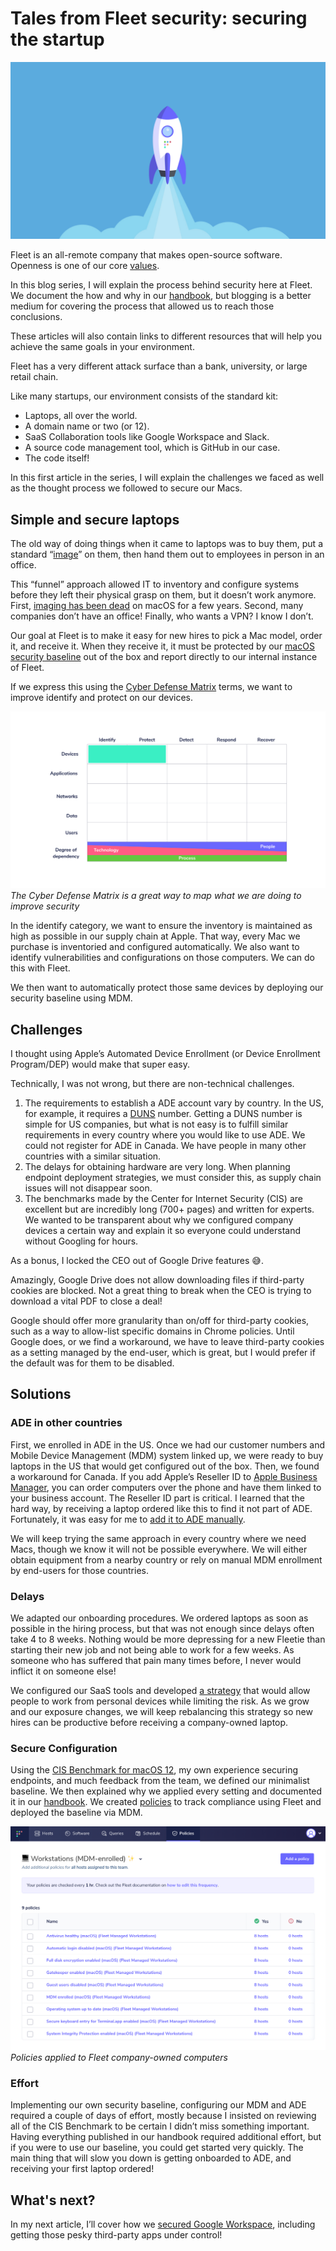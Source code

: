 # Tales from Fleet security: securing the startup

![Securing Google Workspace](../website/assets/images/articles/tales-from-fleet-security-securing-the-startup-cover-1600x900@2x.jpg)

Fleet is an all-remote company that makes open-source software. Openness is one of our core [values](https://fleetdm.com/handbook/company#values).

In this blog series, I will explain the process behind security here at Fleet. We document the how and why in our [handbook](https://fleetdm.com/handbook/security), but blogging is a better medium for covering the process that allowed us to reach those conclusions.

These articles will also contain links to different resources that will help you achieve the same goals in your environment.

Fleet has a very different attack surface than a bank, university, or large retail chain.

Like many startups, our environment consists of the standard kit:

- Laptops, all over the world.
- A domain name or two (or 12).
- SaaS Collaboration tools like Google Workspace and Slack.
- A source code management tool, which is GitHub in our case.
- The code itself!

In this first article in the series, I will explain the challenges we faced as well as the thought process we followed to secure our Macs.

## Simple and secure laptops

The old way of doing things when it came to laptops was to buy them, put a standard “[image](https://en.wikipedia.org/wiki/Ghost_(disk_utility))” on them, then hand them out to employees in person in an office.

This “funnel” approach allowed IT to inventory and configure systems before they left their physical grasp on them, but it doesn’t work anymore. First, [imaging has been dead](https://www.youtube.com/watch?v=pStw0zPZr_M) on macOS for a few years. Second, many companies don’t have an office! Finally, who wants a VPN? I know I don’t.

Our goal at Fleet is to make it easy for new hires to pick a Mac model, order it, and receive it. When they receive it, it must be protected by our [macOS security baseline](https://fleetdm.com/handbook) out of the box and report directly to our internal instance of Fleet.

If we express this using the [Cyber Defense Matrix](https://cyberdefensematrix.com/) terms, we want to improve identify and protect on our devices.

![Cyber Defense Matrix](../website/assets/images/articles/tales-from-fleet-security-securing-the-startup-1-700x393@2x.png)
*The Cyber Defense Matrix is a great way to map what we are doing to improve security*

In the identify category, we want to ensure the inventory is maintained as high as possible in our supply chain at Apple. That way, every Mac we purchase is inventoried and configured automatically. We also want to identify vulnerabilities and configurations on those computers. We can do this with Fleet.

We then want to automatically protect those same devices by deploying our security baseline using MDM.

## Challenges

I thought using Apple’s Automated Device Enrollment (or Device Enrollment Program/DEP) would make that super easy.

Technically, I was not wrong, but there are non-technical challenges.

1. The requirements to establish a ADE account vary by country. In the US, for example, it requires a [DUNS](https://en.wikipedia.org/wiki/Data_Universal_Numbering_System) number. Getting a DUNS number is simple for US companies, but what is not easy is to fulfill similar requirements in every country where you would like to use ADE. We could not register for ADE in Canada. We have people in many other countries with a similar situation.
2. The delays for obtaining hardware are very long. When planning endpoint deployment strategies, we must consider this, as supply chain issues will not disappear soon.
3. The benchmarks made by the Center for Internet Security (CIS) are excellent but are incredibly long (700+ pages) and written for experts. We wanted to be transparent about why we configured company devices a certain way and explain it so everyone could understand without Googling for hours.

As a bonus, I locked the CEO out of Google Drive features 😅.

Amazingly, Google Drive does not allow downloading files if third-party cookies are blocked. Not a great thing to break when the CEO is trying to download a vital PDF to close a deal!

Google should offer more granularity than on/off for third-party cookies, such as a way to allow-list specific domains in Chrome policies. Until Google does, or we find a workaround, we have to leave third-party cookies as a setting managed by the end-user, which is great, but I would prefer if the default was for them to be disabled.

## Solutions

### ADE in other countries

First, we enrolled in ADE in the US. Once we had our customer numbers and Mobile Device Management (MDM) system linked up, we were ready to buy laptops in the US that would get configured out of the box. Then, we found a workaround for Canada. If you add Apple’s Reseller ID to [Apple Business Manager](https://business.apple.com/), you can order computers over the phone and have them linked to your business account. The Reseller ID part is critical. I learned that the hard way, by receiving a laptop ordered like this to find it not part of ADE. Fortunately, it was easy for me to [add it to ADE manually](https://support.apple.com/en-ca/guide/apple-configurator/welcome/ios).

We will keep trying the same approach in every country where we need Macs, though we know it will not be possible everywhere. We will either obtain equipment from a nearby country or rely on manual MDM enrollment by end-users for those countries.

### Delays

We adapted our onboarding procedures. We ordered laptops as soon as possible in the hiring process, but that was not enough since delays often take 4 to 8 weeks. Nothing would be more depressing for a new Fleetie than starting their new job and not being able to work for a few weeks. As someone who has suffered that pain many times before, I never would inflict it on someone else!

We configured our SaaS tools and developed [a strategy](https://fleetdm.com/securing/apply-byod-to-soothe-supply-chain-pain) that would allow people to work from personal devices while limiting the risk. As we grow and our exposure changes, we will keep rebalancing this strategy so new hires can be productive before receiving a company-owned laptop.

### Secure Configuration

Using the [CIS Benchmark for macOS 12](https://www.cisecurity.org/benchmark/apple_os), my own experience securing endpoints, and much feedback from the team, we defined our minimalist baseline. We then explained why we applied every setting and documented it in our [handbook](https://fleetdm.com/handbook/security#how-we-protect-end-user-devices). We created [policies](https://fleetdm.com/docs/using-fleet/rest-api#policies) to track compliance using Fleet and deployed the baseline via MDM.

![Policies applied to Fleet company-owned computers](../website/assets/images/articles/tales-from-fleet-security-securing-the-startup-2-700x497@2x.png)
*Policies applied to Fleet company-owned computers*

### Effort

Implementing our own security baseline, configuring our MDM and ADE required a couple of days of effort, mostly because I insisted on reviewing all of the CIS Benchmark to be certain I didn’t miss something important. Having everything published in our handbook required additional effort, but if you were to use our baseline, you could get started very quickly. The main thing that will slow you down is getting onboarded to ADE, and receiving your first laptop ordered!

## What's next?

In my next article, I’ll cover how we [secured Google Workspace](https://fleetdm.com/handbook/security#google-workspace-security), including getting those pesky third-party apps under control!

<meta name="category" value="security">
<meta name="authorFullName" value="Guillaume Ross">
<meta name="authorGitHubUsername" value="GuillaumeRoss">
<meta name="publishedOn" value="2022-03-17">
<meta name="articleTitle" value="Tales from Fleet security: securing the startup">
<meta name="articleImageUrl" value="../website/assets/images/articles/tales-from-fleet-security-securing-the-startup-cover-1600x900@2x.jpg">	
